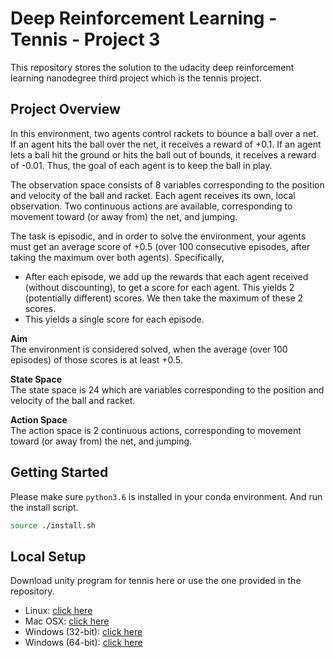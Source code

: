 # Deep Reinforcement Learning - Tennis - Project 3

This repository stores the solution to the udacity deep reinforcement learning nanodegree third project which is the tennis project.

## Project Overview

In this environment, two agents control rackets to bounce a ball over a net. If an agent hits the ball over the net, it receives a reward of +0.1. If an agent lets a ball hit the ground or hits the ball out of bounds, it receives a reward of -0.01. Thus, the goal of each agent is to keep the ball in play.

The observation space consists of 8 variables corresponding to the position and velocity of the ball and racket. Each agent receives its own, local observation. Two continuous actions are available, corresponding to movement toward (or away from) the net, and jumping.

The task is episodic, and in order to solve the environment, your agents must get an average score of +0.5 (over 100 consecutive episodes, after taking the maximum over both agents). Specifically,

- After each episode, we add up the rewards that each agent received (without discounting), to get a score for each agent. This yields 2 (potentially different) scores. We then take the maximum of these 2 scores.
- This yields a single score for each episode.

**Aim**  
The environment is considered solved, when the average (over 100 episodes) of those scores is at least +0.5.

**State Space**  
The state space is 24 which are variables corresponding to the position and velocity of the ball and racket.

**Action Space**  
The action space is 2 continuous actions, corresponding to movement toward (or away from) the net, and jumping.

## Getting Started

Please make sure `python3.6` is installed in your conda environment. And run the install script.

```bash
source ./install.sh
```

## Local Setup

Download unity program for tennis here or use the one provided in the repository.

   - Linux: [click here](https://s3-us-west-1.amazonaws.com/udacity-drlnd/P3/Tennis/Tennis_Linux.zip)
   - Mac OSX: [click here](https://s3-us-west-1.amazonaws.com/udacity-drlnd/P3/Tennis/Tennis.app.zip)
   - Windows (32-bit): [click here](https://s3-us-west-1.amazonaws.com/udacity-drlnd/P3/Tennis/Tennis_Windows_x86.zip)
   - Windows (64-bit): [click here](https://s3-us-west-1.amazonaws.com/udacity-drlnd/P3/Tennis/Tennis_Windows_x86_64.zip)
